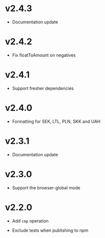 # v2.4.3

* Documentation update

# v2.4.2

- Fix floatToAmount on negatives

# v2.4.1

+ Support fresher dependencies

# v2.4.0

+ Formatting for SEK, LTL, PLN, SKK and UAH

# v2.3.1

* Documentation update

# v2.3.0

+ Support the browser-global mode

# v2.2.0

+ Add `cmp` operation
- Exclude tests when publishing to npm

